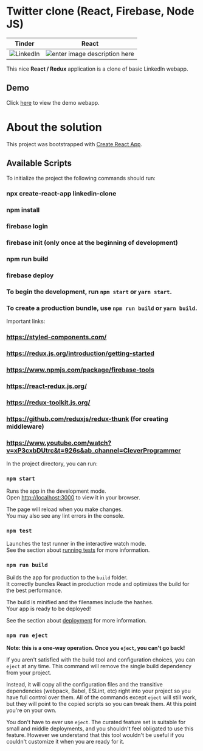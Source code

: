 # Twitter clone (React, Firebase, Node JS)

| Tinder                                                                               | React                                                                                   |
| ------------------------------------------------------------------------------------ | --------------------------------------------------------------------------------------- |
| ![LinkedIn](https://icons.iconarchive.com/icons/danleech/simple/256/linkedin-icon.png) | ![enter image description here](https://files.readme.io/320345b-React_Logo_256x256.png) |

This nice **React / Redux** application is a clone of basic LinkedIn webapp.

## Demo

Click [here](https://linkedin-clone-5e0fa.web.app/) to view the demo webapp.

# About the solution

This project was bootstrapped with [Create React App](https://github.com/facebook/create-react-app).

## Available Scripts

To initialize the project the following commands should run:

### npx create-react-app linkedin-clone
### npm install
### firebase login 
### firebase init (only once at the beginning of development)
### npm run build
### firebase deploy

### To begin the development, run `npm start` or `yarn start`.
### To create a production bundle, use `npm run build` or `yarn build`.

Important links:
### https://styled-components.com/
### https://redux.js.org/introduction/getting-started
### https://www.npmjs.com/package/firebase-tools
### https://react-redux.js.org/
### https://redux-toolkit.js.org/
### https://github.com/reduxjs/redux-thunk (for creating middleware)
### https://www.youtube.com/watch?v=xP3cxbDUtrc&t=926s&ab_channel=CleverProgrammer


In the project directory, you can run:

### `npm start`

Runs the app in the development mode.\
Open [http://localhost:3000](http://localhost:3000) to view it in your browser.

The page will reload when you make changes.\
You may also see any lint errors in the console.

### `npm test`

Launches the test runner in the interactive watch mode.\
See the section about [running tests](https://facebook.github.io/create-react-app/docs/running-tests) for more information.

### `npm run build`

Builds the app for production to the `build` folder.\
It correctly bundles React in production mode and optimizes the build for the best performance.

The build is minified and the filenames include the hashes.\
Your app is ready to be deployed!

See the section about [deployment](https://facebook.github.io/create-react-app/docs/deployment) for more information.

### `npm run eject`

**Note: this is a one-way operation. Once you `eject`, you can't go back!**

If you aren't satisfied with the build tool and configuration choices, you can `eject` at any time. This command will remove the single build dependency from your project.

Instead, it will copy all the configuration files and the transitive dependencies (webpack, Babel, ESLint, etc) right into your project so you have full control over them. All of the commands except `eject` will still work, but they will point to the copied scripts so you can tweak them. At this point you're on your own.

You don't have to ever use `eject`. The curated feature set is suitable for small and middle deployments, and you shouldn't feel obligated to use this feature. However we understand that this tool wouldn't be useful if you couldn't customize it when you are ready for it.
